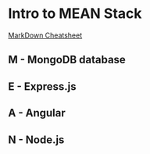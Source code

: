 # Intro to MEAN Stack

[MarkDown Cheatsheet](https://www.markdownguide.org/cheat-sheet/)

M - MongoDB database
---
E - Express.js
---
A - Angular
---
N - Node.js
---

